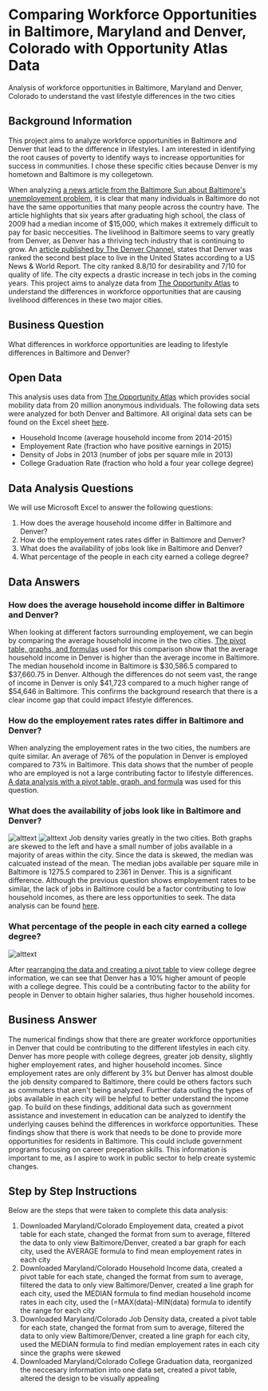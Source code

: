 # Comparing Workforce Opportunities in Baltimore, Maryland and Denver, Colorado with Opportunity Atlas Data
Analysis of workforce opportunities in Baltimore, Maryland and Denver, Colorado to understand the vast lifestyle differences in the two cities

## Background Information
This project aims to analyze workforce opportunities in Baltimore and Denver that lead to the difference in lifestyles. I am interested in identifying the root causes of poverty to identify ways to increase opportunities for success in communities. I chose these specific cities because Denver is my hometown and Baltimore is my collegetown.

When analyzing [a news article from the Baltimore Sun about Baltimore's unemployement problem](https://www.baltimoresun.com/opinion/op-ed/bs-ed-op-0115-baltimore-unemployment-20200115-urcqmi467vcqnlw4usgtonzwja-story.html), it is clear that many individuals in Baltimore do not have the same opportunities that many people across the country have. The article highlights that six years after graduating high school, the class of 2009 had a median income of $15,000, which makes it extremely difficult to pay for basic neccesities. The livelihood in Baltimore seems to vary greatly from Denver, as Denver has a thriving tech industry that is continuing to grow. An [article published by The Denver Channel](https://www.thedenverchannel.com/news/local-news/denver-ranked-no-2-on-u-s-news-worlds-report-list-of-best-places-to-live), states that Denver was ranked the second best place to live in the United States according to a US News & World Report. The city ranked 8.8/10 for desirability and 7/10 for quality of life. The city expects a drastic increase in tech jobs in the coming years. This project aims to analyze data from [The Opportunity Atlas](https://opportunityatlas.org) to understand the differences in workforce opportunities that are causing livelihood differences in these two major cities.

## Business Question
What differences in workforce opportunities are leading to lifestyle differences in Baltimore and Denver?

## Open Data 
This analysis uses data from [The Opportunity Atlas](https://opportunityatlas.org) which provides social mobility data from 20 million anonymous individuals. The following data sets were analyzed for both Denver and Baltimore. All original data sets can be found on the Excel sheet [here](https://github.com/cshah13/employement-baltimore-denver/blob/main/Original%20Data%20Baltimore%20Denver.xlsx).
- Household Income (average household income from 2014-2015)
- Employement Rate (fraction who have positive earnings in 2015)
- Density of Jobs in 2013 (number of jobs per square mile in 2013)
- College Graduation Rate (fraction who hold a four year college degree)

## Data Analysis Questions
We will use Microsoft Excel to answer the following questions:
1. How does the average household income differ in Baltimore and Denver?
1. How do the employement rates rates differ in Baltimore and Denver?
1. What does the availability of jobs look like in Baltimore and Denver?
1. What percentage of the people in each city earned a college degree?

## Data Answers

### How does the average household income differ in Baltimore and Denver?
When looking at different factors surrounding employement, we can begin by comparing the average household income in the two cities. [The pivot table, graphs, and formulas](https://github.com/cshah13/workforce-opportunities-baltimore-denver/blob/main/Household%20Income%20Analysis.xlsx) used for this comparison show that the average household income in Denver is higher than the average income in Baltimore. The median household income in Baltimore is $30,586.5 compared to $37,660.75 in Denver. Although the differences do not seem vast, the range of income in Denver is only $41,723 compared to a much higher range of $54,646 in Baltimore. This confirms the background research that there is a clear income gap that could impact lifestyle differences.

### How do the employement rates rates differ in Baltimore and Denver?
When analyzing the employement rates in the two cities, the numbers are quite similar. An average of 76% of the population in Denver is employed compared to 73% in Baltimore. This data shows that the number of people who are employed is not a large contributing factor to lifestyle differences. [A data analysis with a pivot table, graph, and formula](https://github.com/cshah13/workforce-opportunities-baltimore-denver/blob/main/Employement%20Analysis%20.xlsx) was used for this question.
### What does the availability of jobs look like in Baltimore and Denver?
![alttext](https://github.com/cshah13/workforce-opportunities-baltimore-denver/blob/main/Denver%20Job%20Density.png)
![alttext](https://github.com/cshah13/workforce-opportunities-baltimore-denver/blob/main/Baltimore%20Job%20Density.png)
Job density varies greatly in the two cities. Both graphs are skewed to the left and have a small number of jobs available in a majority of areas within the city. Since the data is skewed, the median was calcuated instead of the mean. The median jobs available per square mile in Baltimore is 1275.5 compared to 2361 in Denver. This is a significant difference. Although the previous question shows employement rates to be similar, the lack of jobs in Baltimore could be a factor contributing to low household incomes, as there are less opportunities to seek. The data analysis can be found [here](https://github.com/cshah13/workforce-opportunities-baltimore-denver/blob/main/Job%20Density%20Analysis.xlsx).

### What percentage of the people in each city earned a college degree?
![alttext](https://github.com/cshah13/workforce-opportunities-baltimore-denver/blob/main/College%20Degree%20Rates.png)


After [rearranging the data and creating a pivot table](https://github.com/cshah13/workforce-opportunities-baltimore-denver/blob/main/College%20Degree%20Rates%20Analysis.xlsx) to view college degree information, we can see that Denver has a 10% higher amount of people with a college degree. This could be a contributing factor to the ability for people in Denver to obtain higher salaries, thus higher household incomes.
## Business Answer
The numerical findings show that there are greater workforce opportunities in Denver that could be contributing to the different lifestyles in each city. Denver has more people with college degrees, greater job density, slightly higher employement rates, and higher household incomes. Since employement rates are only different by 3% but Denver has almost double the job density compared to Baltimore, there could be others factors such as commuters that aren't being analyzed. Further data outling the types of jobs available in each city will be helpful to better understand the income gap. To build on these findings, additional data such as government assistance and investement in education can be analyzed to identify the underlying causes behind the differences in workforce opportunities.  These findings show that there is work that needs to be done to provide more opportunities for residents in Baltimore. This could include government programs focusing on career preperation skills. This information is important to me, as I aspire to work in public sector to help create systemic changes.
## Step by Step Instructions
Below are the steps that were taken to complete this data analysis:
1. Downloaded Maryland/Colorado Employement data, created a pivot table for each state, changed the format from sum to average, filtered the data to only view Baltimore/Denver, created a bar graph for each city, used the AVERAGE formula to find mean employement rates in each city
1. Downloaded Maryland/Colorado Household Income data, created a pivot table for each state, changed the format from sum to average, filtered the data to only view Baltimore/Denver, created a line graph for each city, used the MEDIAN formula to find median household income rates in each city, used the (=MAX(data)-MIN(data) formula to identify the range for each city
1. Downloaded Maryland/Colorado Job Density data, created a pivot table for each state, changed the format from sum to average, filtered the data to only view Baltimore/Denver, created a line graph for each city, used the MEDIAN formula to find median employement rates in each city since the graphs were skewed
1. Downloaded Maryland/Colorado College Graduation data, reorganized the neccesary information into one data set, created a pivot table, altered the design to be visually appealing

